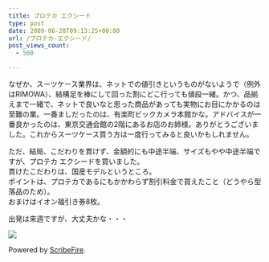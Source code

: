```yaml
---
title: プロテカ エクシード
type: post
date: 2009-06-28T09:13:25+00:00
url: /プロテカ-エクシード/
post_views_count:
  - 588

---
```

なぜか、スーツケース業界は、ネットでの値引きというものがないようで（例外はRIMOWA）、結構足を棒にして回った割にどこ行っても値段一緒。かつ、品揃えまで一緒で、ネットで良いなと思った商品があっても実物にお目にかかるのは至難の業。一番ましだったのは、有楽町ビックカメラ本館かな。アドバイスが一番良かったのは、東京交通会館の2階にあるお店のお姉様。ありがとうございました。これからスーツケース買う方は一度行ってみると良いかもしれません。

ただ、結局、こだわりを貫けず、金額的にも中途半端、サイズもやや中途半端ですが、プロテカ エクシードを買いました。  
貫けたこだわりは、国産モデルというところ。  
ポイントは、プロテカであるにもかかわらず割引料金で買えたこと（どうやら型落品のため）。  
おまけはイオン福引き券8枚。

出発は来週ですが、大丈夫かな・・・

<a href="http://hb.afl.rakuten.co.jp/hsc/0a4cc20e.fc236086.0a4cc21c.91af37ea/" target="_blank"><img src="http://hbb.afl.rakuten.co.jp/hsb/0a4cc20e.fc236086.0a4cc21c.91af37ea/" border="0" /></a>

<p class="scribefire-powered">
  Powered by <a href="http://www.scribefire.com/">ScribeFire</a>.
</p>